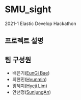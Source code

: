 # SMU\_sight

2021-1 Elastic Develop Hackathon

## 프로젝트 설명

## 팀 구성원

* 배은기\([EunGi Bae](https://github.com/BaeEunGi)\)
* 최현민\([Hyunmin](https://github.com/hyunmin0317)\)
* 임혜지\([Hyeji Lim](https://github.com/hyeji1221)\)
* 안선정\([SunjungAn](https://github.com/sunjungAn)\)

